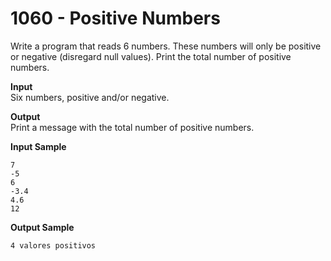 # 1060 - Positive Numbers

Write a program that reads 6 numbers. These numbers will only be positive or negative (disregard null values). Print the total number of positive numbers.

**Input**<br>
Six numbers, positive and/or negative.

**Output**<br>
Print a message with the total number of positive numbers.

**Input Sample**
```
7
-5
6
-3.4
4.6
12
```

**Output Sample**     
```
4 valores positivos
```